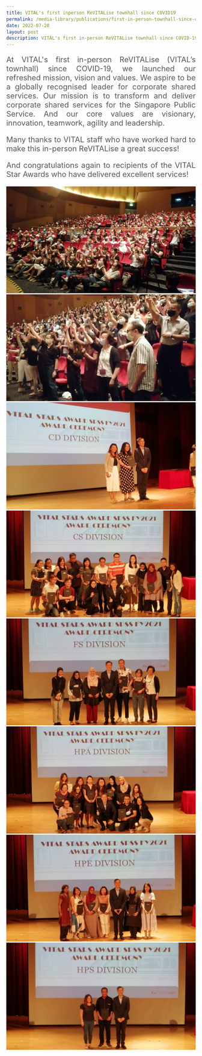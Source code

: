 ```yaml
---
title: VITAL's first inperson ReVITALise townhall since COVID19
permalink: /media-library/publications/first-in-person-townhall-since-covid
date: 2022-07-20
layout: post
description: VITAL's first in-person ReVITALise townhall since COVID-19
---
```

<p style="font-size: 20px;color:#585858;text-align:justify;">
At VITAL's first in-person ReVITALise (VITAL’s townhall) since COVID-19, we launched our refreshed mission, vision and values. We aspire to be a globally recognised leader for corporate shared services. Our mission is to transform and deliver corporate shared services for the Singapore Public Service. And our core values are visionary, innovation, teamwork, agility and leadership.
</p>
<p style="font-size: 20px;color:#585858;text-align:justify;">
Many thanks to VITAL staff who have worked hard to make this in-person ReVITALise a great success!
</p>
<p style="font-size: 20px;color:#585858;text-align:justify;">
And congratulations again to recipients of the VITAL Star Awards who have delivered excellent services!
</p>
<img src="/images/Media/InPersonTownhall2022_Image1.jpg"  /> 
<br>
<img src="/images/Media/InPersonTownhall2022_Image2.jpg"  />
<br>
<img src="/images/Media/InPersonTownhall2022_Image3.jpg"  />
<br>
<img src="/images/Media/InPersonTownhall2022_Image4.jpg"  />
<br>
<img src="/images/Media/InPersonTownhall2022_Image5.jpg"  />
<br>
<img src="/images/Media/InPersonTownhall2022_Image6.jpg"  />
<br>
<img src="/images/Media/InPersonTownhall2022_Image7.jpg"  />
<br>
<img src="/images/Media/InPersonTownhall2022_Image8.jpg"  />